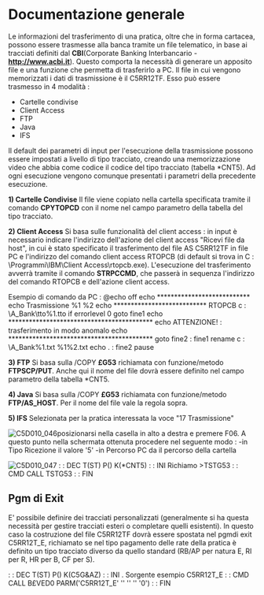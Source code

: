 # Documentazione generale
Le informazioni del trasferimento di una pratica, oltre che in forma cartacea, possono essere trasmesse alla banca tramite un file telematico, in base ai tracciati definiti dal **CBI**(Corporate Banking Interbancario -**http://www.acbi.it**).
Questo comporta la necessità di generare un apposito file e una funzione che permetta di trasferirlo a PC.
Il file in cui vengono memorizzati i dati di trasmissione è il C5RR12TF.
Esso può essere trasmesso in 4 modalità : 
 - Cartelle condivise
 - Client Access
 - FTP
 - Java
 - IFS

Il default dei parametri di input per l'esecuzione della trasmissione possono essere impostati a livello di tipo tracciato, creando una memorizzazione video che abbia come codice il codice del tipo tracciato (tabella *CNT5). Ad ogni esecuzione vengono comunque presentati i parametri della precedente esecuzione.

**1) Cartelle Condivise**
Il file viene copiato nella cartella specificata tramite il comando **CPYTOPCD** con il nome nel campo parametro della tabella del tipo tracciato.

**2) Client Access**
Si basa sulle funzionalità del client access :  in input è necessario indicare l'indirizzo dell'azione del client access "Ricevi file da host", in cui è stato specificato il trasferimento del file AS C5RR12TF in file PC e l'indirizzo del comando client access RTOPCB (di default si trova in C : \Programmi\IBM\Client Access\rtopcb.exe).
L'esecuzione del trasferimento avverrà tramite il comando **STRPCCMD**, che passerà in sequenza l'indirizzo del comando RTOPCB e dell'azione client access.

Esempio di comando da PC : 
  @echo off
  echo ***************************
  echo Trasmissione %1 %2
  echo ***************************
  RTOPCB c : \A_Bank\tto\%1.tto
  if errorlevel 0 goto fine1
  echo ******************************************
  echo ATTENZIONE! :  trasferimento in modo anomalo
  echo ******************************************
  goto fine2
   : fine1
  rename c : \A_Bank\%1.txt %1%2.txt
  echo .
   : fine2
  pause

**3) FTP**
Si basa sulla /COPY **£G53** richiamata con funzione/metodo **FTPSCP/PUT**. Anche qui il nome del file dovrà essere definito nel campo parametro della tabella *CNT5.

**4) Java**
Si basa sulla /COPY **£G53** richiamata con funzione/metodo **FTP/AS_HOST**. Per il nome del file vale la regola sopra.

**5) IFS**
Selezionata per la pratica interessata la voce "17 Trasmissione"

![C5D010_046](http://localhost:3000/immagini/C5D010_N/C5D010_046.png)posizionarsi nella casella in alto a destra e premere F06.
A questo punto nella schermata ottenuta procedere nel seguente modo : 
-in Tipo Ricezione il valore '5'
-in Percorso PC da il percorso della cartella

![C5D010_047](http://localhost:3000/immagini/C5D010_N/C5D010_047.png)
 :  : DEC T(ST) P() K(*CNT5)
 :  : INI Richiamo >TSTG53
 :  : CMD CALL TSTG53
 :  : FIN

## Pgm di Exit
E' possibile definire dei tracciati personalizzati (generalmente si ha questa necessità per gestire tracciati esteri o completare quelli esistenti).
In questo caso la costruzione del file C5RR12TF dovrà essere spostata nel pgmdi exit C5RR12T_E, richiamato se nel tipo pagamento delle rate della pratica è definito un tipo tracciato diverso da quello standard (RB/AP per natura E, RI per R, HR per B, CF per S).

 :  : DEC T(ST) P() K(C5G&AZ)
 :  : INI . Sorgente esempio C5RR12T_E
 :  : CMD CALL B£VED0 PARM('C5RR12T_E' '' '' '' '0')
 :  : FIN
